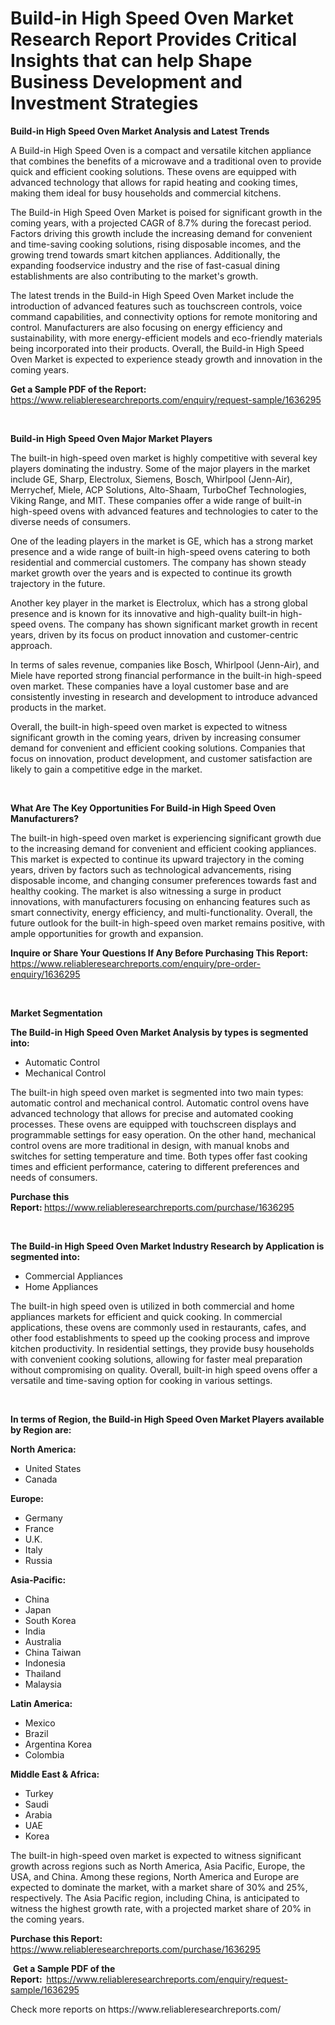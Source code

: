 <p><h1>Build-in High Speed Oven Market Research Report Provides Critical Insights that can help Shape Business Development and Investment Strategies</h1></p><p><strong>Build-in High Speed Oven Market Analysis and Latest Trends</strong></p>
<p><p>A Build-in High Speed Oven is a compact and versatile kitchen appliance that combines the benefits of a microwave and a traditional oven to provide quick and efficient cooking solutions. These ovens are equipped with advanced technology that allows for rapid heating and cooking times, making them ideal for busy households and commercial kitchens.</p><p>The Build-in High Speed Oven Market is poised for significant growth in the coming years, with a projected CAGR of 8.7% during the forecast period. Factors driving this growth include the increasing demand for convenient and time-saving cooking solutions, rising disposable incomes, and the growing trend towards smart kitchen appliances. Additionally, the expanding foodservice industry and the rise of fast-casual dining establishments are also contributing to the market's growth.</p><p>The latest trends in the Build-in High Speed Oven Market include the introduction of advanced features such as touchscreen controls, voice command capabilities, and connectivity options for remote monitoring and control. Manufacturers are also focusing on energy efficiency and sustainability, with more energy-efficient models and eco-friendly materials being incorporated into their products. Overall, the Build-in High Speed Oven Market is expected to experience steady growth and innovation in the coming years.</p></p>
<p><strong>Get a Sample PDF of the Report:&nbsp;</strong> <a href="https://www.reliableresearchreports.com/enquiry/request-sample/1636295">https://www.reliableresearchreports.com/enquiry/request-sample/1636295</a></p>
<p>&nbsp;</p>
<p><strong>Build-in High Speed Oven Major Market Players</strong></p>
<p><p>The built-in high-speed oven market is highly competitive with several key players dominating the industry. Some of the major players in the market include GE, Sharp, Electrolux, Siemens, Bosch, Whirlpool (Jenn-Air), Merrychef, Miele, ACP Solutions, Alto-Shaam, TurboChef Technologies, Viking Range, and MIT. These companies offer a wide range of built-in high-speed ovens with advanced features and technologies to cater to the diverse needs of consumers.</p><p>One of the leading players in the market is GE, which has a strong market presence and a wide range of built-in high-speed ovens catering to both residential and commercial customers. The company has shown steady market growth over the years and is expected to continue its growth trajectory in the future.</p><p>Another key player in the market is Electrolux, which has a strong global presence and is known for its innovative and high-quality built-in high-speed ovens. The company has shown significant market growth in recent years, driven by its focus on product innovation and customer-centric approach.</p><p>In terms of sales revenue, companies like Bosch, Whirlpool (Jenn-Air), and Miele have reported strong financial performance in the built-in high-speed oven market. These companies have a loyal customer base and are consistently investing in research and development to introduce advanced products in the market.</p><p>Overall, the built-in high-speed oven market is expected to witness significant growth in the coming years, driven by increasing consumer demand for convenient and efficient cooking solutions. Companies that focus on innovation, product development, and customer satisfaction are likely to gain a competitive edge in the market.</p></p>
<p>&nbsp;</p>
<p><strong>What Are The Key Opportunities For Build-in High Speed Oven Manufacturers?</strong></p>
<p><p>The built-in high-speed oven market is experiencing significant growth due to the increasing demand for convenient and efficient cooking appliances. This market is expected to continue its upward trajectory in the coming years, driven by factors such as technological advancements, rising disposable income, and changing consumer preferences towards fast and healthy cooking. The market is also witnessing a surge in product innovations, with manufacturers focusing on enhancing features such as smart connectivity, energy efficiency, and multi-functionality. Overall, the future outlook for the built-in high-speed oven market remains positive, with ample opportunities for growth and expansion.</p></p>
<p><strong>Inquire or Share Your Questions If Any Before Purchasing This Report:</strong> <a href="https://www.reliableresearchreports.com/enquiry/pre-order-enquiry/1636295">https://www.reliableresearchreports.com/enquiry/pre-order-enquiry/1636295</a></p>
<p>&nbsp;</p>
<p><strong>Market Segmentation</strong></p>
<p><strong>The Build-in High Speed Oven Market Analysis by types is segmented into:</strong></p>
<p><ul><li>Automatic Control</li><li>Mechanical Control</li></ul></p>
<p><p>The built-in high speed oven market is segmented into two main types: automatic control and mechanical control. Automatic control ovens have advanced technology that allows for precise and automated cooking processes. These ovens are equipped with touchscreen displays and programmable settings for easy operation. On the other hand, mechanical control ovens are more traditional in design, with manual knobs and switches for setting temperature and time. Both types offer fast cooking times and efficient performance, catering to different preferences and needs of consumers.</p></p>
<p><strong>Purchase this Report:&nbsp;</strong><a href="https://www.reliableresearchreports.com/purchase/1636295">https://www.reliableresearchreports.com/purchase/1636295</a></p>
<p>&nbsp;</p>
<p><strong>The Build-in High Speed Oven Market Industry Research by Application is segmented into:</strong></p>
<p><ul><li>Commercial Appliances</li><li>Home Appliances</li></ul></p>
<p><p>The built-in high speed oven is utilized in both commercial and home appliances markets for efficient and quick cooking. In commercial applications, these ovens are commonly used in restaurants, cafes, and other food establishments to speed up the cooking process and improve kitchen productivity. In residential settings, they provide busy households with convenient cooking solutions, allowing for faster meal preparation without compromising on quality. Overall, built-in high speed ovens offer a versatile and time-saving option for cooking in various settings.</p></p>
<p>&nbsp;</p>
<p><strong>In terms of Region, the Build-in High Speed Oven Market Players available by Region are:</strong></p>
<p>
    <p> <strong> North America: </strong>
        <ul>
            <li>United States</li>
            <li>Canada</li>
        </ul>
        </p> 
    <p> <strong> Europe: </strong>
        <ul>
            <li>Germany</li>
            <li>France</li>
            <li>U.K.</li>
            <li>Italy</li>
            <li>Russia</li>
        </ul>
        </p> 
    <p> <strong> Asia-Pacific: </strong>
        <ul>
            <li>China</li>
            <li>Japan</li>
            <li>South Korea</li>
            <li>India</li>
            <li>Australia</li>
            <li>China Taiwan</li>
            <li>Indonesia</li>
            <li>Thailand</li>
            <li>Malaysia</li>
        </ul>
        </p> 
    <p> <strong> Latin America: </strong>
        <ul>
            <li>Mexico</li>
            <li>Brazil</li>
            <li>Argentina Korea</li>
            <li>Colombia</li>
        </ul>
        </p> 
    <p> <strong> Middle East & Africa: </strong>
        <ul>
            <li>Turkey</li>
            <li>Saudi</li>
            <li>Arabia</li>
            <li>UAE</li>
            <li>Korea</li>
        </ul>
    </p>
    </p>
<p><p>The built-in high-speed oven market is expected to witness significant growth across regions such as North America, Asia Pacific, Europe, the USA, and China. Among these regions, North America and Europe are expected to dominate the market, with a market share of 30% and 25%, respectively. The Asia Pacific region, including China, is anticipated to witness the highest growth rate, with a projected market share of 20% in the coming years.</p></p>
<p><strong>Purchase this Report: </strong><a href="https://www.reliableresearchreports.com/purchase/1636295">https://www.reliableresearchreports.com/purchase/1636295</a></p>
<p>&nbsp;<strong>Get a Sample PDF of the Report:&nbsp;&nbsp;</strong><a href="https://www.reliableresearchreports.com/enquiry/request-sample/1636295">https://www.reliableresearchreports.com/enquiry/request-sample/1636295</a></p>
<p><strong></strong></p>
<p>Check more reports on https://www.reliableresearchreports.com/</p>